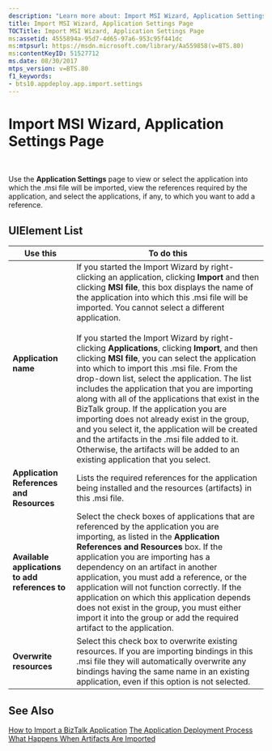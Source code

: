 ```yaml
---
description: "Learn more about: Import MSI Wizard, Application Settings Page"
title: Import MSI Wizard, Application Settings Page
TOCTitle: Import MSI Wizard, Application Settings Page
ms:assetid: 4555894a-95d7-4d65-97a6-953c95f441dc
ms:mtpsurl: https://msdn.microsoft.com/library/Aa559858(v=BTS.80)
ms:contentKeyID: 51527712
ms.date: 08/30/2017
mtps_version: v=BTS.80
f1_keywords:
- bts10.appdeploy.app.import.settings
---
```


# Import MSI Wizard, Application Settings Page

 

Use the **Application Settings** page to view or select the application into which the .msi file will be imported, view the references required by the application, and select the applications, if any, to which you want to add a reference.

## UIElement List

<table>
<thead>
<tr class="header">
<th>Use this</th>
<th>To do this</th>
</tr>
</thead>
<tbody>
<tr class="odd">
<td><strong>Application name</strong></td>
<td>If you started the Import Wizard by right-clicking an application, clicking <strong>Import</strong> and then clicking <strong>MSI file</strong>, this box displays the name of the application into which this .msi file will be imported. You cannot select a different application.<br />
<br />
If you started the Import Wizard by right-clicking <strong>Applications</strong>, clicking <strong>Import</strong>, and then clicking <strong>MSI file</strong>, you can select the application into which to import this .msi file. From the drop-down list, select the application. The list includes the application that you are importing along with all of the applications that exist in the BizTalk group. If the application you are importing does not already exist in the group, and you select it, the application will be created and the artifacts in the .msi file added to it. Otherwise, the artifacts will be added to an existing application that you select.</td>
</tr>
<tr class="even">
<td><strong>Application References and Resources</strong></td>
<td>Lists the required references for the application being installed and the resources (artifacts) in this .msi file.</td>
</tr>
<tr class="odd">
<td><strong>Available applications to add references to</strong></td>
<td>Select the check boxes of applications that are referenced by the application you are importing, as listed in the <strong>Application References and Resources</strong> box. If the application you are importing has a dependency on an artifact in another application, you must add a reference, or the application will not function correctly. If the application on which this application depends does not exist in the group, you must either import it into the group or add the required artifact to the application.</td>
</tr>
<tr class="even">
<td><strong>Overwrite resources</strong></td>
<td>Select this check box to overwrite existing resources. If you are importing bindings in this .msi file they will automatically overwrite any bindings having the same name in an existing application, even if this option is not selected.</td>
</tr>
</tbody>
</table>


## See Also

[How to Import a BizTalk Application](https://msdn.microsoft.com/library/aa560132\(v=bts.80\))  
[The Application Deployment Process](https://msdn.microsoft.com/library/aa559316\(v=bts.80\))  
[What Happens When Artifacts Are Imported](https://msdn.microsoft.com/library/aa577939\(v=bts.80\))

